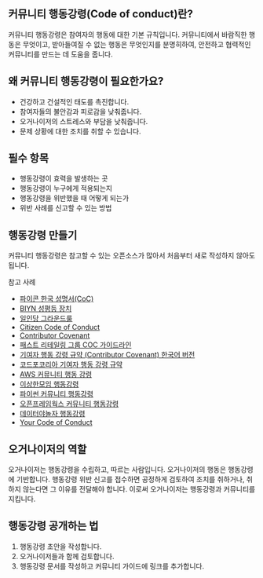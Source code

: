 ## 커뮤니티 행동강령(Code of conduct)란?

커뮤니티 행동강령은 참여자의 행동에 대한 기본 규칙입니다. 커뮤니티에서 바람직한 행동은 무엇이고, 받아들여질 수 없는 행동은 무엇인지를 분명히하여, 안전하고 협력적인 커뮤니티를 만드는 데 도움을 줍니다. 

## 왜 커뮤니티 행동강령이 필요한가요?
* 건강하고 건설적인 태도를 촉진합니다. 
* 참여자들의 불안감과 피로감을 낮춰줍니다.
* 오거나이저의 스트레스와 부담을 낮춰줍니다.
* 문제 상황에 대한 조치를 취할 수 있습니다.

## 필수 항목
* 행동강령이 효력을 발생하는 곳
* 행동강령이 누구에게 적용되는지
* 행동강령을 위반했을 때 어떻게 되는가
* 위반 사례를 신고할 수 있는 방법

## 행동강령 만들기
커뮤니티 행동강령은 참고할 수 있는 오픈소스가 많아서 처음부터 새로 작성하지 않아도 됩니다.  

참고 사례
* [파이콘 한국 성명서(CoC)](https://www.pycon.kr/coc)
* [BIYN 성평등 장치](https://docs.google.com/document/d/1_Jqn-23HC3KQefhaslzhMltHjMmZNASMk5ahCNdFxak/edit)
* [일인당 그라운드룰](https://alone.parti.xyz/posts/27037)
* [Citizen Code of Conduct](http://citizencodeofconduct.org)
* [Contributor Covenant](https://www.contributor-covenant.org/)
* [패스트 리테일링 그룹 COC 가이드라인](https://democracy-activists.parti.xyz/comments/87375) 
* [기여자 행동 강령 규약 (Contributor Covenant) 한국어 버전](https://www.contributor-covenant.org/ko/version/1/4/code-of-conduct/)
* [코드포코리아 기여자 행동 강령 규약](https://github.com/Code-for-Korea/community.identity/blob/master/code_of_conduct.md)
* [AWS 커뮤니티 행동 강령](https://aws.amazon.com/ko/codesofconduct/)
* [이상한모임 행동강령](https://www.weirdx.io/m/policy/coc/)
* [파이썬 커뮤니티 행동강령](http://blog.pycon.kr/2017/08/08/code-of-conduct/)
* [오픈프레임웍스 커뮤니티 행동강령](https://openframeworks.cc/ko/community/)
* [데이터야놀자 행동강령](https://datayanolja.github.io/2019-datayanolja/coc.html)
* [Your Code of Conduct](https://opensource.guide/code-of-conduct/)

## 오거나이저의 역할
오거나이저는 행동강령을 수립하고, 따르는 사람입니다. 오거나이저의 행동은 행동강령에 기반합니다. 행동강령 위반 신고를 접수하면 공정하게 검토하여 조치를 취하거나, 취하지 않는다면 그 이유를 전달해야 합니다. 이로써 오거나이저는 행동강령과 커뮤니티를 지킵니다. 

## 행동강령 공개하는 법 
1. 행동강령 초안을 작성합니다.
2. 오거나이저들과 함께 검토합니다.
3. 행동강령 문서를 작성하고 커뮤니티 가이드에 링크를 추가합니다.
